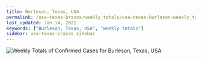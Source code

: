 ```yaml
---
title: Burleson, Texas, USA
permalink: /usa-texas-brazos/weekly_totals/usa-texas-burleson-weekly_totals.html
last_updated: Jan 14, 2021
keywords: ["Burleson, Texas, USA", "weekly totals"]
sidebar: usa-texas-brazos_sidebar
---
```


![Weekly Totals of Confirmed Cases for Burleson, Texas, USA](/covid_tracker/images/graphs/usa-texas-burleson-weekly_totals_graph.png)
